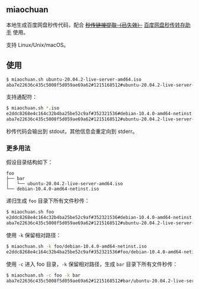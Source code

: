 ## miaochuan

本地生成百度网盘秒传代码，配合 ~~[秒传链接提取（已失效）](https://greasyfork.org/scripts/424574)~~ [百度网盘秒传转存助手](https://greasyfork.org/scripts/468633) 使用。

支持 Linux/Unix/macOS。

## 使用

```sh
$ miaochuan.sh ubuntu-20.04.2-live-server-amd64.iso
aba7e22636c435c5008f5d059ae69a62#1215168512#ubuntu-20.04.2-live-server-amd64.iso
```

支持通配符：

```sh
$ miaochuan.sh *.iso
e2ddc8268e4c164c32b4ba25be52c9af#352321536#debian-10.4.0-amd64-netinst.iso
aba7e22636c435c5008f5d059ae69a62#1215168512#ubuntu-20.04.2-live-server-amd64.iso
```

秒传代码会输出到 stdout，其他信息会重定向到 stderr。

### 更多用法

假设目录结构如下：

```
foo
├── bar
│   └── ubuntu-20.04.2-live-server-amd64.iso
└── debian-10.4.0-amd64-netinst.iso
```

递归生成 `foo` 目录下所有文件秒传：

```sh
$ miaochuan.sh foo
e2ddc8268e4c164c32b4ba25be52c9af#352321536#debian-10.4.0-amd64-netinst.iso
aba7e22636c435c5008f5d059ae69a62#1215168512#ubuntu-20.04.2-live-server-amd64.iso
```

使用 `-k` 保留相对路径：

```sh
$ miaochuan.sh -k foo/debian-10.4.0-amd64-netinst.iso
e2ddc8268e4c164c32b4ba25be52c9af#352321536#foo/debian-10.4.0-amd64-netinst.iso
```

使用 `-c` 进入 foo 目录，`-k` 保留相对路径，生成 `bar` 目录下所有文件秒传：

```sh
$ miaochuan.sh -c foo -k bar
aba7e22636c435c5008f5d059ae69a62#1215168512#bar/ubuntu-20.04.2-live-server-amd64.iso
```

